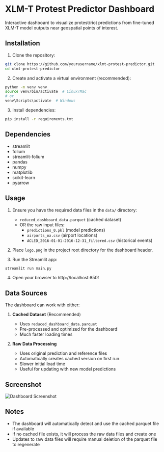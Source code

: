 # XLM-T Protest Predictor Dashboard

Interactive dashboard to visualize protest/riot predictions from fine-tuned XLM-T model outputs near geospatial points of interest.

## Installation

1. Clone the repository:
```bash
git clone https://github.com/yourusername/xlmt-protest-predictor.git
cd xlmt-protest-predictor
```

2. Create and activate a virtual environment (recommended):
```bash
python -m venv venv
source venv/bin/activate  # Linux/Mac
# or
venv\Scripts\activate  # Windows
```

3. Install dependencies:
```bash
pip install -r requirements.txt
```

## Dependencies

- streamlit
- folium
- streamlit-folium
- pandas
- numpy
- matplotlib
- scikit-learn
- pyarrow

## Usage

1. Ensure you have the required data files in the `data/` directory:
   - `reduced_dashboard_data.parquet` (cached dataset)
   - OR the raw input files:
     - `predictions_0.pkl` (model predictions)
     - `airports_oa.csv` (airport locations)
     - `ACLED_2016-01-01-2016-12-31_filtered.csv` (historical events)

2. Place `logo.png` in the project root directory for the dashboard header.

3. Run the Streamlit app:
```bash
streamlit run main.py
```

4. Open your browser to http://localhost:8501

## Data Sources

The dashboard can work with either:

1. **Cached Dataset** (Recommended)
   - Uses `reduced_dashboard_data.parquet`
   - Pre-processed and optimized for the dashboard
   - Much faster loading times

2. **Raw Data Processing**
   - Uses original prediction and reference files
   - Automatically creates cached version on first run
   - Slower initial load time
   - Useful for updating with new model predictions

## Screenshot

![Dashboard Screenshot](demo_dashboard_streamlit.png)

## Notes

- The dashboard will automatically detect and use the cached parquet file if available
- If no cached file exists, it will process the raw data files and create one
- Updates to raw data files will require manual deletion of the parquet file to regenerate